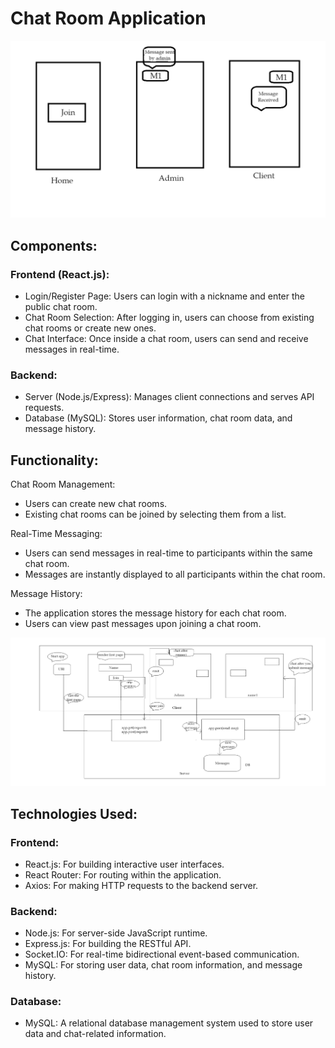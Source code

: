 # Chat Room Application

<img src="Readme Images/1.png">

## Components:
### Frontend (React.js):
- Login/Register Page: Users can login with a nickname and enter the public chat room.
- Chat Room Selection: After logging in, users can choose from existing chat rooms or create new ones.
- Chat Interface: Once inside a chat room, users can send and receive messages in real-time.


### Backend:
- Server (Node.js/Express): Manages client connections and serves API requests.
- Database (MySQL): Stores user information, chat room data, and message history.

## Functionality:
Chat Room Management:
- Users can create new chat rooms.
- Existing chat rooms can be joined by selecting them from a list.
  
Real-Time Messaging:
- Users can send messages in real-time to participants within the same chat room.
- Messages are instantly displayed to all participants within the chat room.
  
Message History:
- The application stores the message history for each chat room.
- Users can view past messages upon joining a chat room.

<img src="Readme Images/2.png">


## Technologies Used:
### Frontend:
- React.js: For building interactive user interfaces.
- React Router: For routing within the application.
- Axios: For making HTTP requests to the backend server.
### Backend:
- Node.js: For server-side JavaScript runtime.
- Express.js: For building the RESTful API.
- Socket.IO: For real-time bidirectional event-based communication.
- MySQL: For storing user data, chat room information, and message history.
### Database:
- MySQL: A relational database management system used to store user data and chat-related information.
